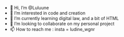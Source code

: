 - 👋 Hi, I’m @Luluune
- 👀 I’m interested in code and creation
- 🌱 I’m currently learning digital law, and a bit of HTML
- 💞️ I’m looking to collaborate on my personal project
- 📫 How to reach me : insta = ludine_wgnr

<!---
Luluune/Luluune is a ✨ special ✨ repository because its `README.md` (this file) appears on your GitHub profile.
You can click the Preview link to take a look at your changes.
--->
